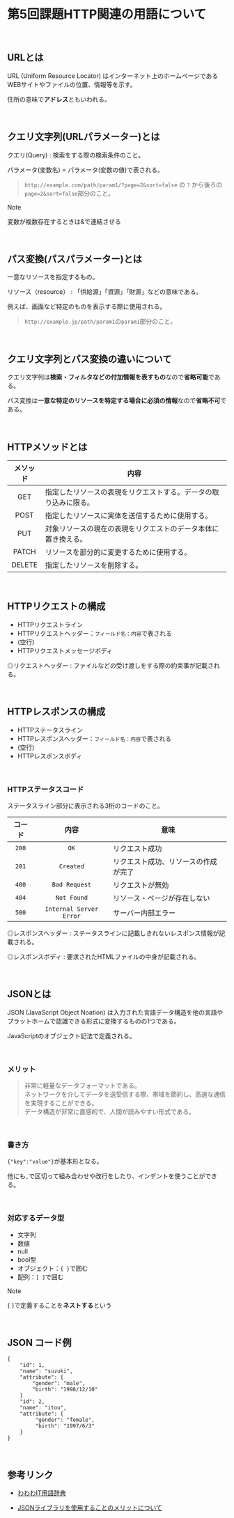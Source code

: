 # 第5回課題HTTP関連の用語について

<br>

## URLとは

URL (Uniform Resource Locator) はインターネット上のホームページであるWEBサイトやファイルの位置、情報等を示す。

住所の意味で**アドレス**ともいわれる。

<br>

## クエリ文字列(URLパラメーター)とは

クエリ(Query)
: 検索をする際の検索条件のこと。

パラメータ(変数名) = パラメータ(変数の値)で表される。

>`http://example.com/path/param1/?page=2&sort=false` の `?` から後ろの`page=2&sort=false`部分のこと。

>[!NOTE]
変数が複数存在するときは&で連結させる

<br>

## パス変換(パスパラメーター)とは

一意なリソースを指定するもの。

リソース（resource）
: 「供給源」「資源」「財源」などの意味である。

例えば、画面など特定のものを表示する際に使用される。

>`http://example.jp/path/param1`の`param1`部分のこと。

<br>

## クエリ文字列とパス変換の違いについて

クエリ文字列は**検索・フィルタなどの付加情報を表すもの**なので**省略可能**である。

パス変換は**一意な特定のリソースを特定する場合に必須の情報**なので**省略不可**である。

<br>

## HTTPメソッドとは

|メソッド|内容|
|:---:|---|
|GET|指定したリソースの表現をリクエストする。データの取り込みに限る。|
|POST|指定したリソースに実体を送信するために使用する。|
|PUT|対象リソースの現在の表現をリクエストのデータ本体に置き換える。|
|PATCH|リソースを部分的に変更するために使用する。|
|DELETE|指定したリソースを削除する。|

<br>

## HTTPリクエストの構成

-  HTTPリクエストライン
-  HTTPリクエストヘッダー：`フィールド名：内容`で表される
-  (空行)
-  HTTPリクエストメッセージボディ

◎リクエストヘッダー
: ファイルなどの受け渡しをする際の約束事が記載される。

<br>

## HTTPレスポンスの構成

-  HTTPステータスライン
  -  HTTPレスポンスヘッダー：`フィールド名：内容`で表される
-  (空行)
-  HTTPレスポンスボディ

<br>

### HTTPステータスコード

ステータスライン部分に表示される3桁のコードのこと。

|コード|内容|意味|
|:---:|:---:|---|
|`200`|`OK`|リクエスト成功|
|`201`|`Created`|リクエスト成功、リソースの作成が完了|
|`400`|`Bad Request`|リクエストが無効|
|`404`|`Not Found`|リソース・ページが存在しない|
|`500`|`Internal Server Error`|サーバー内部エラー|

◎レスポンスヘッダー
: ステータスラインに記載しきれないレスポンス情報が記載される。

◎レスポンスボディ
: 要求されたHTMLファイルの中身が記載される。

<br>

## JSONとは

JSON (JavaScript Object Noation) は入力された言語データ構造を他の言語やプラットホームで認識できる形式に変換するものの1つである。

JavaScriptのオブジェクト記法で定義される。

<br>

### メリット

>非常に軽量なデータフォーマットである。  
ネットワークを介してデータを送受信する際、帯域を節約し、高速な通信を実現することができる。  
データ構造が非常に直感的で、人間が読みやすい形式である。

<br>

### 書き方

`{"key":"value"}`が基本形となる。

他にも`,`で区切って組み合わせや改行をしたり、インデントを使うことができる。

<br>

### 対応するデータ型

- 文字列
- 数値
- null
- bool型
- オブジェクト：`{ }`で囲む
- 配列：`[ ]`で囲む

>[!NOTE]
{ }で定義することを**ネストする**という

<br>

## JSON コード例

```java:JSONサンプルコード
{
    "id": 1,
    "name": "suzuki",
    "attribute": {
        "gender": "male",
        "birth": "1998/12/10"
    }
    "id": 2,
    "name": "itou",
    "attribute": {
         "gender": "female",
         "birth": "1997/6/3"
    }
}
```

<br>

## 参考リンク

- [わわわIT用語辞典](https://wa3.i-3-i.info/index.html "「分かりそう」で「分からない」でも「分かった」気になれるIT用語辞典" )

- [JSONライブラリを使用することのメリットについて](https://qiita.com/ "Qiita" )

